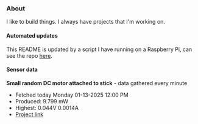 ### About
I like to build things. I always have projects that I'm working on.

#### Automated updates
This README is updated by a script I have running on a Raspberry Pi, can see the repo [here](https://github.com/jdc-cunningham/raspi-git-repo-updater).

#### Sensor data


**Small random DC motor attached to stick** - data gathered every minute
- Fetched today Monday 01-13-2025 12:00 PM
- Produced: 9.799 mW
- Highest: 0.044V 0.0014A
- [Project link](https://github.com/jdc-cunningham/turbine-raspi)